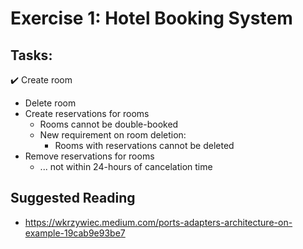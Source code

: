 

# Exercise 1: Hotel Booking System

## Tasks:
✔️ Create room 
- Delete room
- Create reservations for rooms
  - Rooms cannot be double-booked
  - New requirement on room deletion:
    - Rooms with reservations cannot be deleted
- Remove reservations for rooms
  - ... not within 24-hours of cancelation time


## Suggested Reading ##
- https://wkrzywiec.medium.com/ports-adapters-architecture-on-example-19cab9e93be7